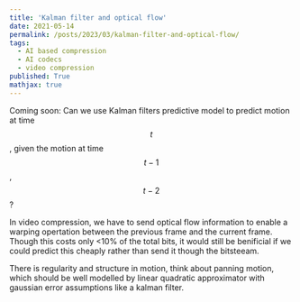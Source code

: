 ```yaml
---
title: 'Kalman filter and optical flow'
date: 2021-05-14
permalink: /posts/2023/03/kalman-filter-and-optical-flow/
tags:
  - AI based compression
  - AI codecs
  - video compression
published: True 
mathjax: true  
---
```


Coming soon: Can we use Kalman filters predictive model to predict motion at time $$t$$, given the motion at time $$t-1$$, $$t-2$$? 

In video compression, we have to send optical flow information to enable a warping opertation between the previous frame and the current frame. Though this costs only <10% of the total bits, it would still be benificial if we could predict this cheaply rather than send it though the bitsteeam. 

There is regularity and structure in motion, think about panning motion, which should be well modelled by linear quadratic approximator with gaussian error assumptions like a kalman filter.


